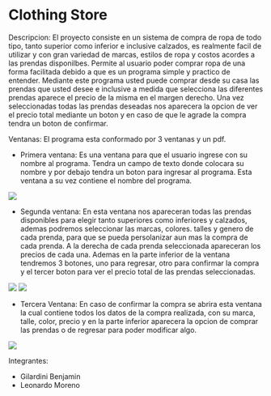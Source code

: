 # Clothing Store

Descripcion: El proyecto consiste en un sistema de compra de ropa de todo tipo, tanto superior como inferior e inclusive calzados, es realmente facil de utilizar y con gran variedad de marcas, estilos de ropa y costos acordes a las prendas disponilbes. Permite al usuario poder comprar ropa de una forma facilitada debido a que es un programa simple y practico de entender. Mediante este programa usted puede comprar desde su casa las prendas que usted desee e inclusive a medida que selecciona las diferentes prendas aparece el precio de la misma en el margen derecho. Una vez seleccionadas todas las prendas deseadas nos aparecera la opcion de ver el precio total mediante un boton y en caso de que le agrade la compra tendra un boton de confirmar.

Ventanas: El programa esta conformado por 3 ventanas y un pdf.

+ Primera ventana: Es una ventana para que el usuario ingrese con su nombre al programa. Tendra un campo de texto donde colocara su nombre y por debajo tendra un boton para ingresar al programa. Esta ventana a su vez contiene el nombre del programa.

<a href="Ventana_1"><img src="file:///home/usuario/Escritorio/Imagenes/Logo.png" /></a>

+ Segunda ventana: En esta ventana nos apareceran todas las prendas disponibles para elegir tanto superiores como inferiores y calzados, ademas podremos seleccionar las marcas, colores. talles y genero de cada prenda, para que se pueda persolanizar aun mas la compra de cada prenda. A la derecha de cada prenda seleccionada apareceran los precios de cada una. Ademas en la parte inferior de la ventana tendremos 3 botones, uno para regresar, otro para confirmar la compra y el tercer boton para ver el precio total de las prendas seleccionadas.

<a href="Ventana_2"><img src="file:///home/usuario/Escritorio/Imagenes/Logo.png" /></a>
<a href="Ventana_2.1"><img src="file:///home/usuario/Escritorio/Imagenes/Logo.png" /></a>
+ Tercera Ventana: En caso de confirmar la compra se abrira esta ventana la cual contiene todos los datos de la compra realizada, con su marca, talle, color, precio y en la parte inferior aparecera la opcion de comprar las prendas o de regresar para poder modificar algo.

<a href="Ventana_3"><img src="file:///home/usuario/Escritorio/Imagenes/Logo.png" /></a>

Integrantes:
+ Gilardini Benjamin
+ Leonardo Moreno

